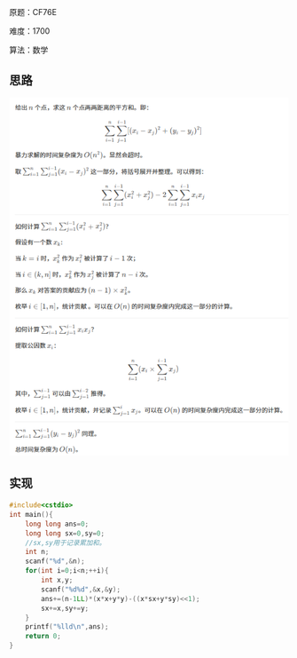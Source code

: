 原题：CF76E

难度：1700

算法：数学

## 思路
![alt text](image.png)


## 实现
```cpp
#include<cstdio>
int main(){
	long long ans=0;
	long long sx=0,sy=0;
	//sx,sy用于记录累加和。
	int n;
	scanf("%d",&n);
	for(int i=0;i<n;++i){
		int x,y;
		scanf("%d%d",&x,&y);
		ans+=(n-1LL)*(x*x+y*y)-((x*sx+y*sy)<<1);
		sx+=x,sy+=y;
	}
	printf("%lld\n",ans);
	return 0;
}
```